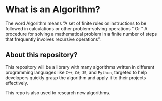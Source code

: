 # What is an Algorithm?

 The word Algorithm means ”A set of finite rules or instructions to be followed in calculations or other problem-solving operations ” Or ” A procedure for solving a mathematical problem in a finite number of steps that frequently involves recursive operations”.

## About this repository?

This repository will be a library with many algorithms written in different programming languages like `C++`, `C#`, `JS`, and `Python`, targeted to help developers quickly grasp the algorithm and apply it to their projects effectively. 

This repo is also used to research new algorithms.
